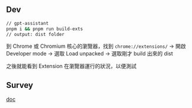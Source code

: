 ## Dev
```zsh
// gpt-assistant
pnpm i && pnpm run build-exts
// output: dist folder
```
到 Chrome 或 Chromium 核心的瀏覽器，找到 `chrome://extensions/` -> 開啟 Developer mode -> 選取 Load unpacked -> 選取剛才 build 出來的 dist

之後就能看到 Extension 在瀏覽器運行的狀況，以便測試

## Survey
[doc](./Survey.md)